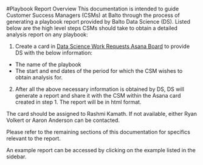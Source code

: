 #Playbook Report Overview
This documentation is intended to guide Customer Success Managers (CSMs) at Balto through the process of generating a playbook report provided by Balto Data Science (DS). Listed below are the high level steps CSMs should take to obtain a detailed analysis report on any playbook:

1. Create a card in [Data Science Work Requests Asana Board](https://app.asana.com/0/1200386241920646/board) to provide DS with the below information: 
  - The name of the playbook 
  - The start and end dates of the period for which the CSM wishes to obtain analysis for.
2. After all the above necessary information is obtained by DS, DS will generate a report and share it with the CSM within the Asana card created in step 1. The report will be in html format. 

The card should be assigned to Rashmi Kamath. If not available, either Ryan Volkert or Aaron Anderson can be contacted.

Please refer to the remaining sections of this documentation for specifics relevant to the report.

An example report can be accessed by clicking on the example listed in the sidebar.